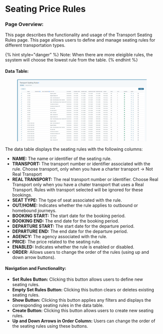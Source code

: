 # Seating Price Rules

### **Page Overview:**

This page describes the functionality and usage of the Transport Seating Rules page. This page allows users to define and manage seating rules for different transportation types.

{% hint style="danger" %}
Note: When there are more eleigible rules, the ssystem will choose the lowest rule from the table.
{% endhint %}

#### &#x20;**Data Table:**

<figure><img src=".gitbook/assets/image (3) (1) (1) (1) (1) (1) (1) (1) (1) (1) (1) (1) (1) (1) (1) (1) (1) (1) (1) (1) (1) (1) (1) (1) (1) (1) (1) (1) (1) (1) (1) (1) (1) (1) (1) (1).png" alt=""><figcaption></figcaption></figure>

The data table displays the seating rules with the following columns:

* **NAME:** The name or identifier of the seating rule.
* **TRANSPORT:** The transport number or identifier associated with the rule. Choose transport, only when you have a charter transport -> Not Real Transport
* **REAL TRANSPORT:** The real transport number or identifier. Choose Real Transport only when you have a chater transport that uses a Real Transport. Rules with transport selected will be ignored for these bookings.
* **SEAT TYPE:** The type of seat associated with the rule.
* **OUT/HOME:** Indicates whether the rule applies to outbound or homebound journeys.
* **BOOKING START:** The start date for the booking period.
* **BOOKING END:** The end date for the booking period.
* **DEPARTURE START:** The start date for the departure period.
* **DEPARTURE END:** The end date for the departure period.
* **AGENCY:** The agency associated with the rule.
* **PRICE:** The price related to the seating rule.
* **ENABLED:** Indicates whether the rule is enabled or disabled.
* **ORDER:** Allows users to change the order of the rules (using up and down arrow buttons).

#### **Navigation and Functionality:**

* **Set Rules Button:** Clicking this button allows users to define new seating rules.
* **Empty Set Rules Button:** Clicking this button clears or deletes existing seating rules.
* **Show Button:** Clicking this button applies any filters and displays the corresponding seating rules in the data table.
* **Create Button:** Clicking this button allows users to create new seating rules.
* **Up and Down Arrows in Order Column:** Users can change the order of the seating rules using these buttons.
